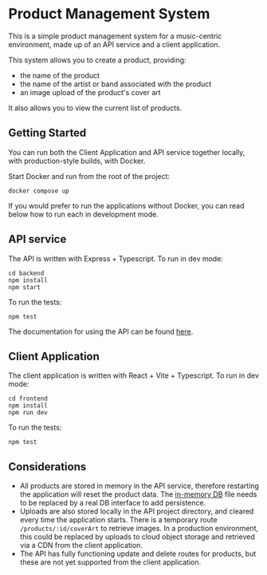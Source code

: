 # Product Management System

This is a simple product management system for a music-centric environment, made up of an API service and a client application.

This system allows you to create a product, providing:
- the name of the product
- the name of the artist or band associated with the product
- an image upload of the product's cover art

It also allows you to view the current list of products.

## Getting Started

You can run both the Client Application and API service together locally, with production-style builds, with Docker.

Start Docker and run from the root of the project:

```
docker compose up
```

If you would prefer to run the applications without Docker, you can read below how to run each in development mode.

## API service

The API is written with Express + Typescript. To run in dev mode:

```
cd backend
npm install
npm start
```

To run the tests:

```
npm test
```

The documentation for using the API can be found [here](backend/README.md).

## Client Application

The client application is written with React + Vite + Typescript. To run in dev mode:

```
cd frontend
npm install
npm run dev
```

To run the tests:

```
npm test
```

## Considerations

- All products are stored in memory in the API service, therefore restarting the application will reset the product data. The [in-memory DB](backend/src/db/product.inMemory.db.ts) file needs to be replaced by a real DB interface to add persistence.
- Uploads are also stored locally in the API project directory, and cleared every time the application starts. There is a temporary route `/products/:id/coverArt` to retrieve images. In a production environment, this could be replaced by uploads to cloud object storage and retrieved via a CDN from the client application.
- The API has fully functioning update and delete routes for products, but these are not yet supported from the client application.